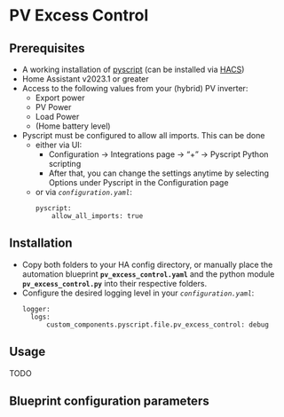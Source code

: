 # PV Excess Control

## Prerequisites
- A working installation of [pyscript](https://github.com/custom-components/pyscript) (can be installed via [HACS](https://hacs.xyz/))
- Home Assistant v2023.1 or greater
- Access to the following values from your (hybrid) PV inverter:
  - Export power
  - PV Power
  - Load Power
  - (Home battery level)
- Pyscript must be configured to allow all imports. This can be done 
  - either via UI: 
    - Configuration -> Integrations page -> “+” -> Pyscript Python scripting
    - After that, you can change the settings anytime by selecting Options under Pyscript in the Configuration page
  - or via *`configuration.yaml`*:
    ```
    pyscript:
        allow_all_imports: true
    ```

## Installation
- Copy both folders to your HA config directory, or manually place the automation blueprint **`pv_excess_control.yaml`** and the python module **`pv_excess_control.py`** into their respective folders.
- Configure the desired logging level in your *`configuration.yaml`*:
  ```
  logger:
    logs:
        custom_components.pyscript.file.pv_excess_control: debug
  ```

## Usage
TODO

## Blueprint configuration parameters